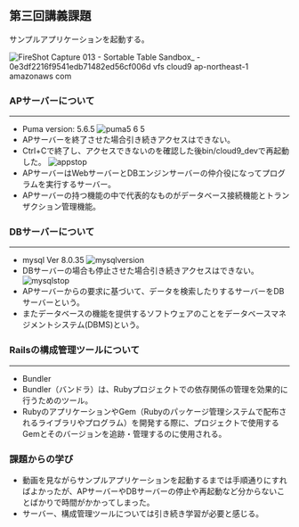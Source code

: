 ## 第三回講義課題  

サンプルアプリケーションを起動する。

![FireShot Capture 013 - Sortable Table Sandbox_ - 0e3df2216f9541edb71482ed56cf006d vfs cloud9 ap-northeast-1 amazonaws com](https://github.com/murari-mura03/RaizeTech/assets/150114064/0f3e926a-be13-4653-8de2-a2cb537acbcc)

### APサーバーについて
***
+ Puma version: 5.6.5
![puma5 6 5](https://github.com/murari-mura03/RaizeTech/assets/150114064/c5e86549-4087-42b7-a8eb-317cb4024b84)
+ APサーバーを終了させた場合引き続きアクセスはできない。
+ Ctrl+Cで終了し、アクセスできないのを確認した後bin/cloud9_devで再起動した。
![appstop](https://github.com/murari-mura03/RaizeTech/assets/150114064/9e1f36c8-d30b-4593-907e-2207079929e6)
+ APサーバーはWebサーバーとDBエンジンサーバーの仲介役になってプログラムを実行するサーバー。
+ APサーバーの持つ機能の中で代表的なものがデータベース接続機能とトランザクション管理機能。

### DBサーバーについて
***
+ mysql  Ver 8.0.35
![mysqlversion](https://github.com/murari-mura03/RaizeTech/assets/150114064/48da63da-50cc-4c57-9970-c7efce46d9a9)
+ DBサーバーの場合も停止させた場合引き続きアクセスはできない。
![mysqlstop](https://github.com/murari-mura03/RaizeTech/assets/150114064/84350047-59f9-4f9e-b9fa-f292380766b6)
+ APサーバーからの要求に基づいて、データを検索したりするサーバーをDBサーバーという。
+ またデータベースの機能を提供するソフトウェアのことをデータベースマネジメントシステム(DBMS)という。

### Railsの構成管理ツールについて
***
+ Bundler
+ Bundler（バンドラ）は、Rubyプロジェクトでの依存関係の管理を効果的に行うためのツール。
+ RubyのアプリケーションやGem（Rubyのパッケージ管理システムで配布されるライブラリやプログラム）を開発する際に、プロジェクトで使用するGemとそのバージョンを追跡・管理するのに使用される。

### 課題からの学び
+ 動画を見ながらサンプルアプリケーションを起動するまでは手順通りにすればよかったが、APサーバーやDBサーバーの停止や再起動など分からないことばかりで時間がかかってしまった。
+ サーバー、構成管理ツールについては引き続き学習が必要と感じる。
